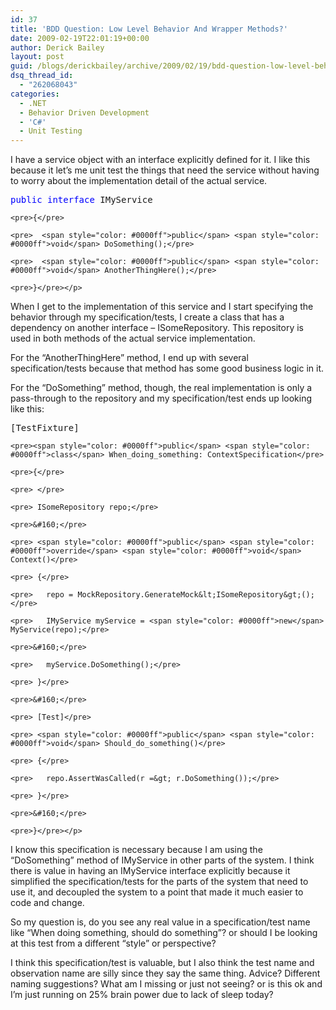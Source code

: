 ```yaml
---
id: 37
title: 'BDD Question: Low Level Behavior And Wrapper Methods?'
date: 2009-02-19T22:01:19+00:00
author: Derick Bailey
layout: post
guid: /blogs/derickbailey/archive/2009/02/19/bdd-question-low-level-behavior-and-wrapper-methods.aspx
dsq_thread_id:
  - "262068043"
categories:
  - .NET
  - Behavior Driven Development
  - 'C#'
  - Unit Testing
---
```

I have a service object with an interface explicitly defined for it. I like this because it let’s me unit test the things that need the service without having to worry about the implementation detail of the actual service. 

<div>
  <div>
    <pre><span style="color: #0000ff">public</span> <span style="color: #0000ff">interface</span> IMyService</pre>
    
    <pre>{</pre>
    
    <pre>  <span style="color: #0000ff">public</span> <span style="color: #0000ff">void</span> DoSomething();</pre>
    
    <pre>  <span style="color: #0000ff">public</span> <span style="color: #0000ff">void</span> AnotherThingHere();</pre>
    
    <pre>}</pre></p>
  </div>
</div>

When I get to the implementation of this service and I start specifying the behavior through my specification/tests, I create a class that has a dependency on another interface – ISomeRepository. This repository is used in both methods of the actual service implementation. 

For the “AnotherThingHere” method, I end up with several specification/tests because that method has some good business logic in it. 

For the “DoSomething” method, though, the real implementation is only a pass-through to the repository and my specification/test ends up looking like this:

<div>
  <div>
    <pre>[TestFixture]</pre>
    
    <pre><span style="color: #0000ff">public</span> <span style="color: #0000ff">class</span> When_doing_something: ContextSpecification</pre>
    
    <pre>{</pre>
    
    <pre> </pre>
    
    <pre> ISomeRepository repo;</pre>
    
    <pre>&#160;</pre>
    
    <pre> <span style="color: #0000ff">public</span> <span style="color: #0000ff">override</span> <span style="color: #0000ff">void</span> Context()</pre>
    
    <pre> {</pre>
    
    <pre>   repo = MockRepository.GenerateMock&lt;ISomeRepository&gt;();</pre>
    
    <pre>   IMyService myService = <span style="color: #0000ff">new</span> MyService(repo);</pre>
    
    <pre>&#160;</pre>
    
    <pre>   myService.DoSomething();</pre>
    
    <pre> }</pre>
    
    <pre>&#160;</pre>
    
    <pre> [Test]</pre>
    
    <pre> <span style="color: #0000ff">public</span> <span style="color: #0000ff">void</span> Should_do_something()</pre>
    
    <pre> {</pre>
    
    <pre>   repo.AssertWasCalled(r =&gt; r.DoSomething());</pre>
    
    <pre> }</pre>
    
    <pre>&#160;</pre>
    
    <pre>}</pre></p>
  </div>
</div>

I know this specification is necessary because I am using the “DoSomething” method of IMyService in other parts of the system. I think there is value in having an IMyService interface explicitly because it simplified the specification/tests for the parts of the system that need to use it, and decoupled the system to a point that made it much easier to code and change.

So my question is, do you see any real value in a specification/test name like “When doing something, should do something”? or should I be looking at this test from a different “style” or perspective? 

I think this specification/test is valuable, but I also think the test name and observation name are silly since they say the same thing. Advice? Different naming suggestions? What am I missing or just not seeing? or is this ok and I’m just running on 25% brain power due to lack of sleep today?